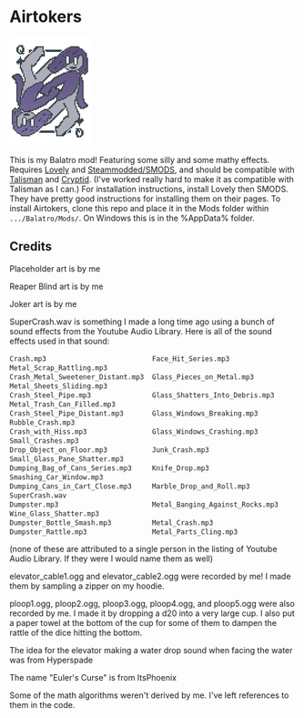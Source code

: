 # Airtokers

![A drawing of two Airtoums reaching to each other as the Queen of Spades. This sprite is used for Tomorrow Joker](assets/2x/Airtokers.png)

This is my Balatro mod! Featuring some silly and some mathy effects. Requires [Lovely](https://github.com/ethangreen-dev/lovely-injector) and [Steammodded/SMODS](https://github.com/Steamodded/smods), and should be compatible with [Talisman](https://github.com/SpectralPack/Talisman) and [Cryptid](https://github.com/SpectralPack/Cryptid). (I've worked really hard to make it as compatible with Talisman as I can.) For installation instructions, install Lovely then SMODS. They have pretty good instructions for installing them on their pages. To install Airtokers, clone this repo and place it in the Mods folder within `.../Balatro/Mods/`. On Windows this is in the %AppData% folder.

## Credits

Placeholder art is by me

Reaper Blind art is by me

Joker art is by me

SuperCrash.wav is something I made a long time ago using a bunch of sound effects from the Youtube Audio Library. Here is all of the sound effects used in that sound:

```
Crash.mp3                          Face_Hit_Series.mp3              Metal_Scrap_Rattling.mp3
Crash_Metal_Sweetener_Distant.mp3  Glass_Pieces_on_Metal.mp3        Metal_Sheets_Sliding.mp3
Crash_Steel_Pipe.mp3               Glass_Shatters_Into_Debris.mp3   Metal_Trash_Can_Filled.mp3
Crash_Steel_Pipe_Distant.mp3       Glass_Windows_Breaking.mp3       Rubble_Crash.mp3
Crash_with_Hiss.mp3                Glass_Windows_Crashing.mp3       Small_Crashes.mp3
Drop_Object_on_Floor.mp3           Junk_Crash.mp3                   Small_Glass_Pane_Shatter.mp3
Dumping_Bag_of_Cans_Series.mp3     Knife_Drop.mp3                   Smashing_Car_Window.mp3
Dumping_Cans_in_Cart_Close.mp3     Marble_Drop_and_Roll.mp3         SuperCrash.wav
Dumpster.mp3                       Metal_Banging_Against_Rocks.mp3  Wine_Glass_Shatter.mp3
Dumpster_Bottle_Smash.mp3          Metal_Crash.mp3
Dumpster_Rattle.mp3                Metal_Parts_Cling.mp3
```
(none of these are attributed to a single person in the listing of Youtube Audio Library. If they were I would name them as well)

elevator_cable1.ogg and elevator_cable2.ogg were recorded by me! I made them by sampling a zipper on my hoodie.

ploop1.ogg, ploop2.ogg, ploop3.ogg, ploop4.ogg, and ploop5.ogg were also recorded by me. I made it by dropping a d20 into a very large cup. I also put a paper towel at the bottom of the cup for some of them to dampen the rattle of the dice hitting the bottom.

The idea for the elevator making a water drop sound when facing the water was from Hyperspade

The name "Euler's Curse" is from ItsPhoenix

Some of the math algorithms weren't derived by me. I've left references to them in the code.

